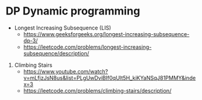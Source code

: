 # DP Dynamic programming

- Longest Increasing Subsequence (LIS)
  - https://www.geeksforgeeks.org/longest-increasing-subsequence-dp-3/
  - https://leetcode.com/problems/longest-increasing-subsequence/description/

1. Climbing Stairs
   - <https://www.youtube.com/watch?v=mLfjzJsN8us&list=PLgUwDviBIf0qUlt5H_kiKYaNSqJ81PMMY&index=3>
   - https://leetcode.com/problems/climbing-stairs/description/
